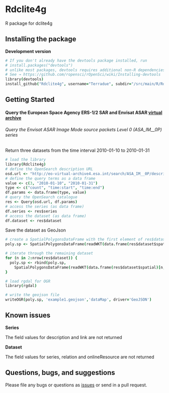 # Rdclite4g

R package for dclite4g 

## Installing the package

__Development version__  

```coffee
# If you don't already have the devtools package installed, run
# install.packages("devtools")
# unlike most packages, devtools requires additional non-R dependencies depending on your OS. 
# See → https://github.com/ropensci/rOpenSci/wiki/Installing-devtools
library(devtools)
install_github("Rdclite4g", username="Terradue", subdir="/src/main/R/Rdclite4g")
```

## Getting Started 

#### Query the European Space Agency ERS-1/2 SAR and Envisat ASAR [virtual archive](http://eo-virtual-archive4.esa.int/) 

###### Query the Envisat ASAR Image Mode source packets Level 0 (ASA_IM__0P) series

Return three datasets from the time interval 2010-01-10 to 2010-01-31

```coffee
# load the library
library(Rdclite4g)
# define the OpenSearch description URL
osd.url <- "http://eo-virtual-archive4.esa.int/search/ASA_IM__0P/description"
# define the query terms as a data frame
value <- c(3, "2010-01-10", "2010-01-31")
type <- c("count", "time:start", "time:end")
df.params <- data.frame(type, value)
# query the OpenSearch catalogue
res <- Query(osd.url, df.params)
# access the series (as data frame)
df.series <- res$series
# access the dataset (as data frame)
df.dataset <- res$dataset
```

Save the dataset as GeoJson

```coffee
# create a SpatialPolygonsDataFrame with the first element of res$dataset
poly.sp <- SpatialPolygonsDataFrame(readWKT(data.frame(res$dataset$spatial)[1,]), res$dataset[1,])

# iterate through the remaining dataset
for (n in 2:nrow(res$dataset)) {
  poly.sp <- rbind(poly.sp,
    SpatialPolygonsDataFrame(readWKT(data.frame(res$dataset$spatial)[n,],id=n), res$dataset[n,]))
}

# load rgdal for OGR
library(rgdal)

# write the geojson file
writeOGR(poly.sp, 'example1.geojson','dataMap', driver='GeoJSON')
```

## Known issues

**Series**
 
The field values for description and link are not returned

**Dataset**

The field values for series, relation and onlineResource are not returned

## Questions, bugs, and suggestions

Please file any bugs or questions as [issues](https://github.com/Terradue/rOpenSearch/issues/new) or send in a pull request.


